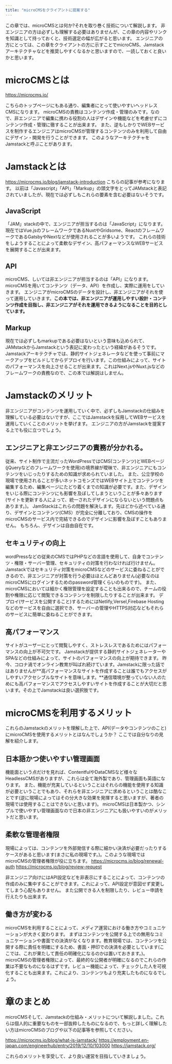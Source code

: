 ```yaml
---
title: "microCMSをクライアントに提案する"
---
```


この章では、microCMSとは何か?それを取り巻く技術について解説します。
非エンジニアの方は必ずしも理解する必要はありませんが、この章の内容やリンクを知識として持っておくと、技術選定の幅が広がると思います。
エンジニアの方にとっては、この章をクライアントの方に示すことでmicroCMS、Jamstackアーキテクチャなどを推奨しやすくなるかと思いますので、一読しておくと良いかと思います。


# microCMSとは
https://microcms.io/

こちらのトップページにもある通り、編集者にとって使いやすいヘッドレスCMSになります。
microCMSの責務はコンテンツ作成・管理のみです。なので、非エンジニアで編集に携わる役割の人はデザインや機能などを考慮せずにコンテンツ作成・管理に徹することが出来ます。
また、逆もしかりでWEBサービスを制作するエンジニアはmicroCMSが管理するコンテンツのみを利用して自由にデザイン・開発を行うことができます。
このようなアーキテクチャをJamstackと呼ぶことがあります。


# Jamstackとは
https://microcms.io/blog/jamstack-introduction
こちらの記事が参考になります。
以前は「Javascript」「API」「Markup」の頭文字をとってJAMstackと表記されていましたが、現在では必ずしもこれらの要素を含む必要はないそうです。

## JavaScript
「JAM」stackの中で、エンジニアが担当するのは「JavaScript」になります。現在ではVue.jsのフレームワークであるNuxtやGridsome、ReactのフレームワークであるGatsbyやNextなどが使用されることが多いようです。
これらの技術をしようすることによって柔軟なデザイン、高パフォーマンスなWEBサービスを展開することが出来ます。

## API
microCMS、しいては非エンジニアが担当するのは「API」になります。microCMSを用いてコンテンツ（データ、API）を作成し、実際に運用をしていきます。
エンジニアがmicroCMSのデータを設計し、非エンジニアがそれを使って運用していきます。**この本では、非エンジニアが運用しやすい設計・コンテンツ作成を目指し、非エンジニアがそれを運用できるようになることを目的としています。**

## Markup
現在では必ずしもmarkupである必要はないという意味も込められて、JAMstackからJamstackという表記に変わったという経緯があるそうです。
Jamstackアーキテクチャでは、静的サイトジェネレータなどを使って事前にマークアップをビルドしてからデプロイを行います。この仕組みによって、サイトのパフォーマンスを向上させることが出来ます。これはNext.jsやNuxt.jsなどのフレームワークの責務なので、この本では解説はしません。



# Jamstackのメリット
非エンジニアがコンテンツを運用していく中で、必ずしもJamstackの仕組みを理解している必要はないですが、ここではJamstackを採用してWEBサービスを運用していくことのメリットを挙げます。
エンジニアの方がJamstackを提案する上でも役に立つでしょう。

## エンジニアと非エンジニアの責務が分かれる。
従来、サイト制作で主流だったWordPressではCMS(コンテンツ)とWEBページ(jQueryなどのフレームワークを使用)の境界線が曖昧で、非エンジニアにもコンテンツをいじったりするための知識が求められていました。
また、公立学校の現場で使用されることが多いネットコモンズではWEBサイト上でコンテンツを編集するため、編集ページにたどり着くまでの知識が必要です。また、デザインをいじる際にコンテンツにも影響を及ぼしてしまうということが多々あります(サイトを更新する人によって、統一されたデザインにならないという問題点もあります。)。
JamStackはこれらの問題を解決します。先ほどから述べている通り、デザインとコンテンツ(CMS）が完全に分離しており、CMSの操作をmicroCMSのサービス内で完結できるのでデザインに影響を及ぼすこともありません。
もちろん、デザインは自由自在です。

## セキュリティの向上
wordPressなどの従来のCMSではPHPなどの言語を使用して、自身でコンテンツ・権限・サーバー管理、セキュリティの対策を行わなければ行けません。
Jamstackではセキュリティ対策をmicroCMSなどのサービスに委ねることができるので、非エンジニアが対策を行う必要はほとんどありません(必要なのはmicroCMSにログインするためのpassword管理くらいのものです)。
また、microCMSにおいては細かく権限管理を設定することも出来るので、チームの役割や権限に応じて閲覧できるコンテンツを制限したりすることが出来ます。
デプロイ(サービスを公開すること)するためにはNetlify,Versel,Firebase Hostingなどのサービスを自由に選択でき、サーバーの管理やHTTPS対応などもそれらのサービスに簡単に委ねることができます。

## 高パフォーマンス
サイトがユーザーにとって閲覧しやすく、ストレスレスであるためにはパフォーマンスの向上が不可欠です。
Jamstackが提供する静的サイトジェネレーターやSPAなどの仕組みによって、サイトのパフォーマンスの向上が期待できます。
昨今、コロナ渦でオンライン教育が叫ばれ続けています。Jamstackに限った話ではありませんが**高パフォーマンスなサイトを作成することは誰でもアクセスがしやすいアクセシブルなサイトを意味します。**通信環境が整っていない人のためにも高パフォーマンスでアクセスしやすいサイトを作成することが大切だと思います。その上でJamstackは良い選択肢です。


# microCMSを利用するメリット
これらのJamstackのメリットを理解した上で、API(データやコンテンツのこと)にmicroCMSを使用するメリットとはなんでしょうか？
ここでは自分なりの見解を紹介します。

## 日本語かつ使いやすい管理画面
機能面という点だけを見れば、ContentfulやDataCMSなど様々なHeadlessCMSがありますが、これらは全て海外製であり、管理画面も英語になります。
また、機能が充実しているということはそれらの機能を使用する知識が必要ということでもあり、それらを非エンジニアに求めるということは酷なことです(逆に現場によってはその分大きな効果を発揮すると思いますが、著者の現場では使用することはできないと思います)。
microCMSは日本製かつ、シンプルで使いやすい管理画面なので日本の非エンジニアにも扱いやすいのがメリットだと思います。

## 柔軟な管理者権限
現場によっては、コンテンツを外部発信する際に細かい決済が必要だったりするケースがあると思います(まさに私の現場です。)。このような現場ではmicroCMSの管理者権限が役に立ちます。
https://microcms.io/blog/renewal-auth
https://microcms.io/blog/review-request

非エンジニア向けにはAPI設定などを非表示にすることによって、コンテンツの作成のみに集中することができます。これによって、API設定が意図せず変更してしまう心配もありません。
また公開できる人を制限したり、レビュー申請を行えたりも出来ます。

## 働き方が変わる
microCMSを利用することによって、メディア運営における働き方やコミュニケーションが大きく変わります。
まずはコンテンツを公開する上での無用なコミュニケーションや書面での決済がなくなります。教育現場では、コンテンツを公開する際に責任を明確にするため、書面・押印での決済を必要としています(ここでは、これが果たして責任の明確化になるのかは置いておきます。)。
microCMSの管理者権限によって、最終的な公開者が明確になるのでこれらの作業は不要なものになるはずです。レビュー機能によって、チェックした人を可視化することも出来ます。これにより、コンテンツもより充実したものになるでしょう。

# 章のまとめ
microCMSそして、Jamstackの仕組み・メリットについて解説しました。これらは個人的に重要なものを一部抜粋したものになるので、もっと詳しく理解したい方はmicroCMSのブログや以下の記事等を参照してください。

https://microcms.io/blog/what-is-jamstack/
https://employment.en-japan.com/engineerhub/entry/2019/12/10/103000
https://jamstack.org/

これらのメリットを享受して、より良い運営を目指していきましょう。

